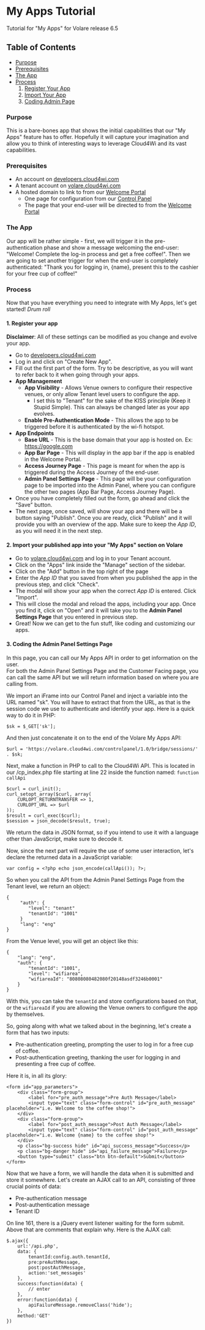 # My Apps Tutorial
Tutorial for "My Apps" for Volare release 6.5

## Table of Contents
* [Purpose](#purpose)
* [Prerequisites](#prerequisites)
* [The App](#the-app)
* [Process](#process)
    1. [Register Your App](#1-register-your-app)
    2. [Import Your App](#2-import-your-published-app-into-your-my-apps-section-on-volare)
    3. [Coding Admin Page](#3-coding-the-admin-panel-settings-page)

### Purpose
This is a bare-bones app that shows the initial
capabilities that our "My Apps" feature has to offer.
 Hopefully it will capture your imagination and allow you to think of interesting
 ways to leverage Cloud4Wi and its vast capabilities.

### Prerequisites
* An account on [developers.cloud4wi.com](https://developers.cloud4wi.com)
* A tenant account on [volare.cloud4wi.com](https://volare.cloud4wi.com)
* A hosted domain to link to from our [Welcome Portal](https://splashportal.cloud4wi.com)
    * One page for configuration from our [Control Panel](https://volare.cloud4wi.com)
    * The page that your end-user will be directed to from the [Welcome Portal](https://splashportal.cloud4wi.com)
    
### The App
Our app will be rather simple - first, we will trigger it in the pre-authentication phase
and show a message welcoming the end-user: "Welcome! Complete the log-in process and get a 
free coffee!". Then we are going to set another trigger for when the end-user
is completely authenticated: "Thank you for logging in, {name}, present this 
to the cashier for your free cup of coffee!"



### Process
Now that you have everything you need to integrate with My Apps, let's get started! *Drum roll*
#### 1. Register your app
**Disclaimer**: All of these settings can be modified as you change and evolve your app. 
   * Go to [developers.cloud4wi.com](https://developers.cloud4wi.com)
   * Log in and click on "Create New App".
   * Fill out the first part of the form.  Try to be descriptive, as 
   you will want to refer back to it when going through your apps.
   * **App Management**
       * **App Visibility** - Allows Venue owners to configure their respective venues, or only allow
       Tenant level users to configure the app.
           * I set this to "Tenant" for the sake of the KISS principle (Keep it Stupid Simple). 
           This can always be changed later as your app evolves.
       * **Enable Pre-Authentication Mode** - This allows the app to be triggered before it is
        authenticated by the wi-fi hotspot.
   * **App Endpoints**
        * **Base URL** - This is the base domain that your app is hosted on. Ex: https://google.com
        * **App Bar Page** - This will display in the app bar if the app is enabled in the Welcome Portal.
        * **Access Journey Page** - This page is meant for when the app is triggered during the Access Journey of the end-user.
        * **Admin Panel Settings Page** - This page will be your configuration page to be 
        imported into the Admin Panel, where you can configure the other two pages 
        (App Bar Page, Access Journey Page).
   * Once you have completely filled out the form, go ahead and click the "Save" button.
   * The next page, once saved, will show your app and there will be a button saying "Publish".
   Once you are ready, click "Publish" and it will provide you with an overview of the app.
     Make sure to keep the _App ID_, as you will need it in the next step.
   
#### 2. Import your published app into your "My Apps" section on Volare
   * Go to [volare.cloud4wi.com](https://volare.cloud4wi.com) and log in to your Tenant account.
   * Click on the "Apps" link inside the "Manage" section of the sidebar.
   * Click on the "Add" button in the top right of the page
   * Enter the _App ID_ that you saved from when you published the app in the previous step, and click "Check".
   * The modal will show your app when the correct _App ID_ is entered. Click "Import".
   * This will close the modal and reload the apps, including your app. Once you find it, 
   click on "Open" and it will take you to the **Admin Panel Settings Page** that you entered in previous step.
   * Great! Now we can get to the fun stuff, like coding and customizing our apps.
   
#### 3. Coding the Admin Panel Settings Page
In this page, you can call our My Apps API in order to get information on the user.  
For both the Admin Panel Settings Page and the Customer Facing page, you can call the same
API but we will return information based on where you are calling from.

We import an iFrame into our Control Panel and inject a variable into the URL named "sk".
You will have to extract that from the URL, as that is the session code we use to authenticate 
and identify your app. Here is a quick way to do it in PHP:

`$sk = $_GET['sk'];`

And then just concatenate it on to the end of the Volare My Apps API:
 
`$url = 'https://volare.cloud4wi.com/controlpanel/1.0/bridge/sessions/' . $sk;`
 
Next, make a function in PHP to call to the Cloud4Wi API. This is located in our /cp_index.php file 
starting at line 22 inside the function named: `function callApi`

```
$curl = curl_init();
curl_setopt_array($curl, array(
    CURLOPT_RETURNTRANSFER => 1,
    CURLOPT_URL => $url
));
$result = curl_exec($curl);
$session = json_decode($result, true);
```
We return the data in JSON format, so if you intend to use it with a language other than JavaScript, 
make sure to decode it. 

Now, since the next part will require the use of some user interaction, let's declare the returned 
data in a JavaScript variable:
 
`var config = <?php echo json_encode(callApi()); ?>;`

So when you call the API from the Admin Panel Settings Page from the Tenant level, 
we return an object:

```
{ 
     "auth": {
        "level": "tenant"
        "tenantId": "1001"
     }
     "lang": "eng"
} 
```

From the Venue level, you will get an object like this:

```
{
    "lang": "eng",
    "auth": {
        "tenantId": "1001",
        "level": "wifiarea",
        "wifiareaId": "80808080482080f20148asdf3246b0001"
    }
}
```

With this, you can take the `tenantId` and store configurations based on that,
or the `wifiareaId` if you are allowing the Venue owners to configure the app
by themselves.

So, going along with what we talked about in the beginning, let's create a form that has two inputs:
* Pre-authentication greeting, prompting the user to log in for a free cup of coffee.
* Post-authentication greeting, thanking the user for logging in and presenting a free cup of coffee.
 
Here it is, in all its glory:
```
<form id="app_parameters">
    <div class="form-group">
        <label for="pre_auth_message">Pre Auth Message</label>
        <input type="text" class="form-control" id="pre_auth_message" placeholder="i.e. Welcome to the coffee shop!">
    </div>
    <div class="form-group">
        <label for="post_auth_message">Post Auth Message</label>
        <input type="text" class="form-control" id="post_auth_message" placeholder="i.e. Welcome {name} to the coffee shop!">
    </div>
    <p class="bg-success hide" id="api_success_message">Success</p>
    <p class="bg-danger hide" id="api_failure_message">Failure</p>
    <button type="submit" class="btn btn-default">Submit</button>
</form>
```
Now that we have a form, we will handle the data when it is submitted and store it somewhere. Let's create
an AJAX call to an API, consisting of three crucial points of data:
* Pre-authentication message
* Post-authentication message
* Tenant ID

On line 161, there is a jQuery event listener waiting for the form submit. Above that are comments that 
explain why. Here is the AJAX call:

```
$.ajax({
    url:'/api.php',
    data: {
        tenantId:config.auth.tenantId,
        pre:preAuthMessage,
        post:postAuthMessage,
        action:'set_messages'
    },
    success:function(data) {
        // enter 
    },
    error:function(data) {
        apiFailureMessage.removeClass('hide');
    },
    method:'GET'
})
```
